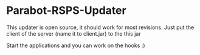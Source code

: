 Parabot-RSPS-Updater
====================

This updater is open source, it should work for most revisions.
Just put the client of the server (name it to client.jar) to the this jar

Start the applications and you can work on the hooks :)
